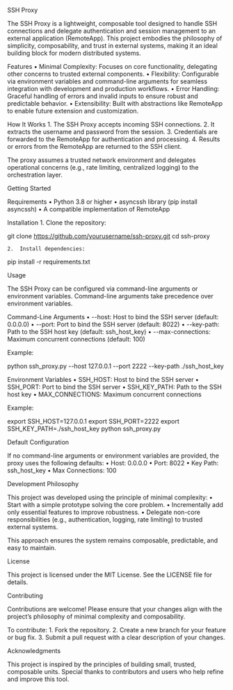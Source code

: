 SSH Proxy

The SSH Proxy is a lightweight, composable tool designed to handle SSH connections and delegate authentication and session management to an external application (RemoteApp). This project embodies the philosophy of simplicity, composability, and trust in external systems, making it an ideal building block for modern distributed systems.

Features
	•	Minimal Complexity: Focuses on core functionality, delegating other concerns to trusted external components.
	•	Flexibility: Configurable via environment variables and command-line arguments for seamless integration with development and production workflows.
	•	Error Handling: Graceful handling of errors and invalid inputs to ensure robust and predictable behavior.
	•	Extensibility: Built with abstractions like RemoteApp to enable future extension and customization.

How It Works
	1.	The SSH Proxy accepts incoming SSH connections.
	2.	It extracts the username and password from the session.
	3.	Credentials are forwarded to the RemoteApp for authentication and processing.
	4.	Results or errors from the RemoteApp are returned to the SSH client.

The proxy assumes a trusted network environment and delegates operational concerns (e.g., rate limiting, centralized logging) to the orchestration layer.

Getting Started

Requirements
	•	Python 3.8 or higher
	•	asyncssh library (pip install asyncssh)
	•	A compatible implementation of RemoteApp

Installation
	1.	Clone the repository:

git clone https://github.com/yourusername/ssh-proxy.git
cd ssh-proxy


	2.	Install dependencies:

pip install -r requirements.txt

Usage

The SSH Proxy can be configured via command-line arguments or environment variables. Command-line arguments take precedence over environment variables.

Command-Line Arguments
	•	--host: Host to bind the SSH server (default: 0.0.0.0)
	•	--port: Port to bind the SSH server (default: 8022)
	•	--key-path: Path to the SSH host key (default: ssh_host_key)
	•	--max-connections: Maximum concurrent connections (default: 100)

Example:

python ssh_proxy.py --host 127.0.0.1 --port 2222 --key-path ./ssh_host_key

Environment Variables
	•	SSH_HOST: Host to bind the SSH server
	•	SSH_PORT: Port to bind the SSH server
	•	SSH_KEY_PATH: Path to the SSH host key
	•	MAX_CONNECTIONS: Maximum concurrent connections

Example:

export SSH_HOST=127.0.0.1
export SSH_PORT=2222
export SSH_KEY_PATH=./ssh_host_key
python ssh_proxy.py

Default Configuration

If no command-line arguments or environment variables are provided, the proxy uses the following defaults:
	•	Host: 0.0.0.0
	•	Port: 8022
	•	Key Path: ssh_host_key
	•	Max Connections: 100

Development Philosophy

This project was developed using the principle of minimal complexity:
	•	Start with a simple prototype solving the core problem.
	•	Incrementally add only essential features to improve robustness.
	•	Delegate non-core responsibilities (e.g., authentication, logging, rate limiting) to trusted external systems.

This approach ensures the system remains composable, predictable, and easy to maintain.

License

This project is licensed under the MIT License. See the LICENSE file for details.

Contributing

Contributions are welcome! Please ensure that your changes align with the project’s philosophy of minimal complexity and composability.

To contribute:
	1.	Fork the repository.
	2.	Create a new branch for your feature or bug fix.
	3.	Submit a pull request with a clear description of your changes.

Acknowledgments

This project is inspired by the principles of building small, trusted, composable units. Special thanks to contributors and users who help refine and improve this tool.
